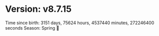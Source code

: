 # Version: v8.7.15
Time since birth: 3151 days, 75624 hours, 4537440 minutes, 272246400 seconds
Season: Spring 🌸

